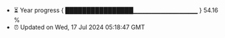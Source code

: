 - ⏳ Year progress { ████████████████▁▁▁▁▁▁▁▁▁▁▁▁▁▁ } 54.16 %
- ⏰ Updated on Wed, 17 Jul 2024 05:18:47 GMT

